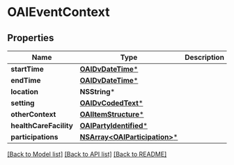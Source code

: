 # OAIEventContext

## Properties
Name | Type | Description | Notes
------------ | ------------- | ------------- | -------------
**startTime** | [**OAIDvDateTime***](OAIDvDateTime.md) |  | 
**endTime** | [**OAIDvDateTime***](OAIDvDateTime.md) |  | [optional] 
**location** | **NSString*** |  | [optional] 
**setting** | [**OAIDvCodedText***](OAIDvCodedText.md) |  | 
**otherContext** | [**OAIItemStructure***](OAIItemStructure.md) |  | [optional] 
**healthCareFacility** | [**OAIPartyIdentified***](OAIPartyIdentified.md) |  | [optional] 
**participations** | [**NSArray&lt;OAIParticipation&gt;***](OAIParticipation.md) |  | [optional] 

[[Back to Model list]](../README.md#documentation-for-models) [[Back to API list]](../README.md#documentation-for-api-endpoints) [[Back to README]](../README.md)


